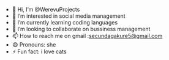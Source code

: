 - 👋 Hi, I’m @WerevuProjects
- 👀 I’m interested in social media management
- 🌱 I’m currently learning coding languages
- 💞️ I’m looking to collaborate on bussiness management
- 📫 How to reach me on gmail :secundagakure5@gmail.com
- 😄 Pronouns: she
- ⚡ Fun fact: i love cats

<!---
WerevuProjects/WerevuProjects is a ✨ special ✨ repository because its `README.md` (this file) appears on your GitHub profile.
You can click the Preview link to take a look at your changes.
--->
